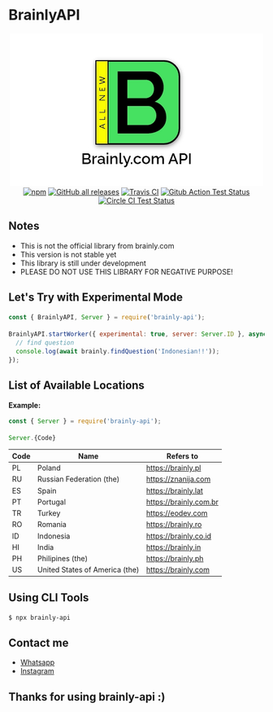 # BrainlyAPI

<p align="center">
  <img src="https://raw.githubusercontent.com/dhanuprys/arts/master/brainly-api.jpg">
  <br>
  <a href="https://npmjs.com/package/brainly-api"><img alt="npm" src="https://img.shields.io/npm/dw/brainly-api?logo=npm"></a>
  <a href="https://github.com/dhanuprys/brainly-api"><img alt="GitHub all releases" src="https://img.shields.io/github/downloads/dhanuprys/brainly-api/total?label=releases&logo=github"></a>
  <a href="https://travis-ci.com/dhanuprys/brainly-api"><img src="https://travis-ci.com/dhanuprys/brainly-api.svg?branch=main" alt="Travis CI"></a>
  <a href="https://github.com/dhanuprys/brainly-api"><img src="https://github.com/dhanuprys/brainly-api/workflows/test/badge.svg" alt="Gitub Action Test Status"></a>
  <a href="https://circleci.com/gh/dhanuprys/brainly-api"><img src="https://circleci.com/gh/dhanuprys/brainly-api.svg?style=svg" alt="Circle CI Test Status"></a>
</p>

## Notes
- This is not the official library from brainly.com
- This version is not stable yet
- This library is still under development
- PLEASE DO NOT USE THIS LIBRARY FOR NEGATIVE PURPOSE!

## Let's Try with Experimental Mode
```javascript
const { BrainlyAPI, Server } = require('brainly-api');

BrainlyAPI.startWorker({ experimental: true, server: Server.ID }, async brainly => {
  // find question
  console.log(await brainly.findQuestion('Indonesian!!'));
});
```
## List of Available Locations
**Example:**
```javascript
const { Server } = require('brainly-api');

Server.{Code}
```

Code | Name | Refers to 
---- | ----- | --------
PL | Poland | https://brainly.pl
RU | Russian Federation (the) | https://znanija.com
ES | Spain | https://brainly.lat
PT | Portugal | https://brainly.com.br
TR | Turkey | https://eodev.com
RO | Romania | https://brainly.ro
ID | Indonesia | https://brainly.co.id
HI | India | https://brainly.in
PH | Philipines (the) | https://brainly.ph
US | United States of America (the) | https://brainly.com

## Using CLI Tools
```bash
$ npx brainly-api
```

## Contact me
- [Whatsapp](https://wa.me/082145277488)
- [Instagram](https://instagram.com/dhanuprys)

## Thanks for using brainly-api :)
